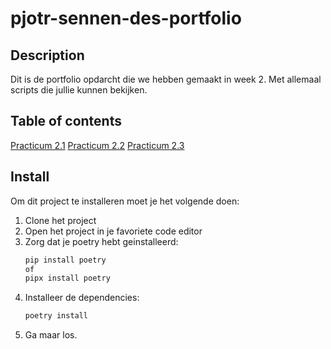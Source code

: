 # pjotr-sennen-des-portfolio

## Description
Dit is de portfolio opdarcht die we hebben gemaakt in week 2. Met allemaal scripts die jullie kunnen bekijken.

## Table of contents
[Practicum 2.1](Practicum_2.1_Opdrachten.html)
[Practicum 2.2](Practicum_2.2_Opdrachten.html)
[Practicum 2.3](Practicum_2.3_Opdrachten.html)

## Install
Om dit project te installeren moet je het volgende doen:
1. Clone het project
2. Open het project in je favoriete code editor
3. Zorg dat je poetry hebt geinstalleerd:
    ```bash
    pip install poetry
    of
    pipx install poetry
    ```
4. Installeer de dependencies:
    ```bash
    poetry install
    ```
5. Ga maar los.